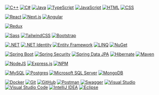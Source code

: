 [![C++](https://img.shields.io/badge/C++-%2300599C.svg?logo=c%2B%2B&logoColor=white)](#) [![C#](https://custom-icon-badges.demolab.com/badge/C%23-%23239120.svg?logo=cshrp&logoColor=white)](#) [![Java](https://img.shields.io/badge/Java-%23ED8B00.svg?logo=openjdk&logoColor=white)](#) [![TypeScript](https://img.shields.io/badge/TypeScript-3178C6?logo=typescript&logoColor=fff)](#) [![JavaScript](https://img.shields.io/badge/JavaScript-F7DF1E?logo=javascript&logoColor=000)](#) [![HTML](https://img.shields.io/badge/HTML-%23E34F26.svg?logo=html5&logoColor=white)](#) [![CSS](https://img.shields.io/badge/CSS-639?logo=css&logoColor=fff)](#)

[![React](https://img.shields.io/badge/React-%2320232a.svg?logo=react&logoColor=%2361DAFB)](#) [![Next.js](https://img.shields.io/badge/Next.js-black?logo=next.js&logoColor=white)](#) [![Angular](https://img.shields.io/badge/Angular-%23DD0031.svg?logo=angular&logoColor=white)](#) 

[![Redux](https://img.shields.io/badge/Redux-764ABC?logo=redux&logoColor=fff)](#)

 [![Sass](https://img.shields.io/badge/Sass-C69?logo=sass&logoColor=fff)](#) [![TailwindCSS](https://img.shields.io/badge/Tailwind%20CSS-%2338B2AC.svg?logo=tailwind-css&logoColor=white)](#) [![Bootstrap](https://img.shields.io/badge/Bootstrap-7952B3?logo=bootstrap&logoColor=fff)](#) 

[![.NET](https://img.shields.io/badge/.NET-512BD4?logo=dotnet&logoColor=fff)](#) [![.NET Identity](https://custom-icon-badges.demolab.com/badge/.NET%20Identity-%23512BD4.svg?logo=dotnet&logoColor=white)](#) [![Entity Framework](https://custom-icon-badges.demolab.com/badge/Entity%20Framework-%23512BD4.svg?logo=dotnet&logoColor=white)](#) [![LINQ](https://custom-icon-badges.demolab.com/badge/LINQ-%23512BD4.svg?logo=dotnet&logoColor=white)](#) [![NuGet](https://img.shields.io/badge/NuGet-004880?style=flat&logo=nuget&logoColor=white)](#)

[![Spring Boot](https://img.shields.io/badge/Spring%20Boot-6DB33F?logo=springboot&logoColor=fff)](#) [![Spring Security](https://custom-icon-badges.demolab.com/badge/Spring%20Security-%236DB33F.svg?logo=springsecurity&logoColor=white)](#) [![Spring Data JPA](https://custom-icon-badges.demolab.com/badge/Spring%20Data%20JPA-%236DB33F.svg?logo=spring&logoColor=white)](#) [![Hibernate](https://custom-icon-badges.demolab.com/badge/Hibernate-%23BCB894.svg?logo=hibernate&logoColor=black)](#) [![Maven](https://custom-icon-badges.demolab.com/badge/Maven-%23C71A36.svg?logo=apachemaven&logoColor=white)](#)

[![NodeJS](https://img.shields.io/badge/Node.js-6DA55F?logo=node.js&logoColor=white)](#) [![Express.js](https://img.shields.io/badge/Express.js-%23404d59.svg?logo=express&logoColor=%2361DAFB)](#) [![NPM](https://custom-icon-badges.demolab.com/badge/NPM-%23CB3837.svg?logo=npm&logoColor=white)](#)

[![MySQL](https://img.shields.io/badge/MySQL-4479A1?logo=mysql&logoColor=fff)](#) [![Postgres](https://img.shields.io/badge/Postgres-%23316192.svg?logo=postgresql&logoColor=white)](#) [![Microsoft SQL Server](https://custom-icon-badges.demolab.com/badge/Microsoft%20SQL%20Server-CC2927?logo=mssqlserver-white&logoColor=white)](#) [![MongoDB](https://img.shields.io/badge/MongoDB-%234ea94b.svg?logo=mongodb&logoColor=white)](#)

[![Docker](https://img.shields.io/badge/Docker-2496ED?logo=docker&logoColor=fff)](#) [![Git](https://img.shields.io/badge/Git-F05032?logo=git&logoColor=fff)](#) [![GitHub](https://img.shields.io/badge/GitHub-%23121011.svg?logo=github&logoColor=white)](#) [![Postman](https://custom-icon-badges.demolab.com/badge/Postman-FF6C37.svg?logo=postman&logoColor=white)](#) [![Swagger](https://custom-icon-badges.demolab.com/badge/Swagger-%2385EA2D.svg?logo=swagger&logoColor=black)](#) [![Visual Studio](https://custom-icon-badges.demolab.com/badge/Visual%20Studio-5C2D91.svg?&logo=visual-studio&logoColor=white)](#) [![Visual Studio Code](https://custom-icon-badges.demolab.com/badge/Visual%20Studio%20Code-0078d7.svg?logo=vsc&logoColor=white)](#) [![IntelliJ IDEA](https://img.shields.io/badge/IntelliJIDEA-000000.svg?logo=intellij-idea&logoColor=white)](#) [![Eclipse](https://img.shields.io/badge/Eclipse-FE7A16.svg?logo=Eclipse&logoColor=white)](#)
